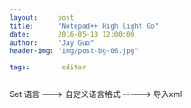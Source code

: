 ```yaml
---
layout:     post
title:      "Notepad++ High light Go"
date:       2016-05-10 12:00:00
author:     "Jay Guo"
header-img: "img/post-bg-06.jpg"

tags:        editor
---
```


Set 语言  --->  自定义语言格式 -----> 导入xml

